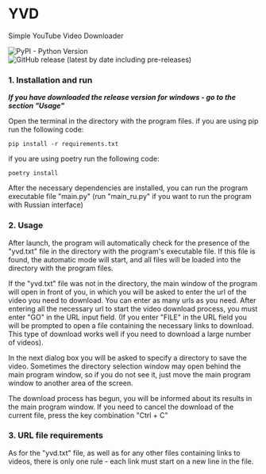 # YVD
Simple YouTube Video Downloader

![PyPI - Python Version](https://img.shields.io/pypi/pyversions/django?logo=python)![GitHub release (latest by date including pre-releases)](https://img.shields.io/github/v/release/Cyero/YVD?include_prereleases&label=v1.0&logo=windows)

###   1. Installation and run


***If you have downloaded the release version for windows - go to the section "Usage"***

Open the terminal in the directory with the program files. if you are using pip run the following code:
```
pip install -r requirements.txt
```
if you are using poetry run the following code:
```
poetry install
```
After the necessary dependencies are installed, you can run the program executable file "main.py" (run "main_ru.py" if you want to run the program with Russian interface)


### 2. Usage 


After launch, the program will automatically check for the presence of the "yvd.txt" file in the directory with the program's executable file. If this file is found, the automatic mode will start, and all files will be loaded into the directory with the program files. 

If the "yvd.txt" file was not in the directory, the main window of the program will open in front of you, in which you will be asked to enter the url of the video you need to download. You can enter as many urls as you need. After entering all the necessary url to start the video download process, you must enter "GO" in the URL input field. (If you enter "FILE" in the URL field you will be prompted to open a file containing the necessary links to download. This type of download works well if you need to download a large number of videos). 

In the next dialog box you will be asked to specify a directory to save the video. Sometimes the directory selection window may open behind the main program window, so if you do not see it, just move the main program window to another area of the screen. 

The download process has begun, you will be informed about its results in the main program window. If you need to cancel the download of the current file, press the key combination "Ctrl + C"


### 3. URL file requirements


As for the "yvd.txt" file, as well as for any other files containing links to videos, there is only one rule - each link must start on a new line in the file.


